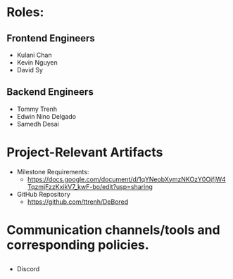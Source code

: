 # Roles:
## Frontend Engineers
- Kulani Chan
- Kevin Nguyen
- David Sy
## Backend Engineers
- Tommy Trenh
- Edwin Nino Delgado
- Samedh Desai
# Project-Relevant Artifacts
- Milestone Requirements:
  - https://docs.google.com/document/d/1qYNeobXymzNKOzY0OjfjW4TqzmjFzzKxikV7_kwF-bo/edit?usp=sharing
- GitHub Repository
  - https://github.com/ttrenh/DeBored
# Communication channels/tools and corresponding policies.
## 
- Discord
